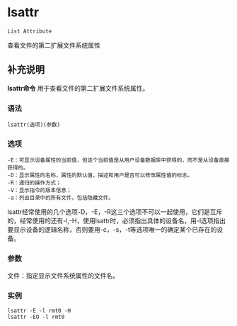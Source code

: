 lsattr
===
`List Attribute`

查看文件的第二扩展文件系统属性

## 补充说明

**lsattr命令** 用于查看文件的第二扩展文件系统属性。

###  语法

```shell
lsattr(选项)(参数)
```

###  选项

```shell
-E：可显示设备属性的当前值，但这个当前值是从用户设备数据库中获得的，而不是从设备直接获得的。
-D：显示属性的名称，属性的默认值，描述和用户是否可以修改属性值的标志。
-R：递归的操作方式；
-V：显示指令的版本信息；
-a：列出目录中的所有文件，包括隐藏文件。
```

lsattr经常使用的几个选项-D，-E，-R这三个选项不可以一起使用，它们是互斥的，经常使用的还有-l,-H，使用lsattr时，必须指出具体的设备名，用-l选项指出要显示设备的逻辑名称，否则要用-c，-s，-t等选项唯一的确定某个已存在的设备。

###  参数

文件：指定显示文件系统属性的文件名。

###  实例

```shell
lsattr -E -l rmt0 -H
lsattr -EO -l rmt0
```


